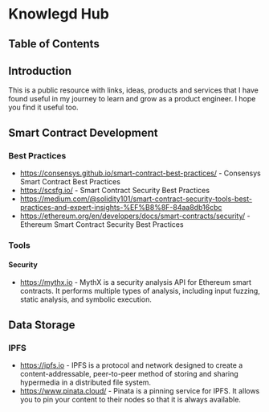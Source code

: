 # Knowlegd Hub

## Table of Contents

## Introduction

This is a public resource with links, ideas, products and services that I have found useful in my journey to learn and grow as a product engineer. I hope you find it useful too.

## Smart Contract Development

### Best Practices

- https://consensys.github.io/smart-contract-best-practices/ - Consensys Smart Contract Best Practices
- https://scsfg.io/ - Smart Contract Security Best Practices
- https://medium.com/@solidity101/smart-contract-security-tools-best-practices-and-expert-insights-%EF%B8%8F-84aa8db16cbc
- https://ethereum.org/en/developers/docs/smart-contracts/security/ - Ethereum Smart Contract Security Best Practices

### Tools

#### Security

- https://mythx.io - MythX is a security analysis API for Ethereum smart contracts. It performs multiple types of analysis, including input fuzzing, static analysis, and symbolic execution.

## Data Storage

### IPFS

- https://ipfs.io - IPFS is a protocol and network designed to create a content-addressable, peer-to-peer method of storing and sharing hypermedia in a distributed file system.
- https://www.pinata.cloud/ - Pinata is a pinning service for IPFS. It allows you to pin your content to their nodes so that it is always available.